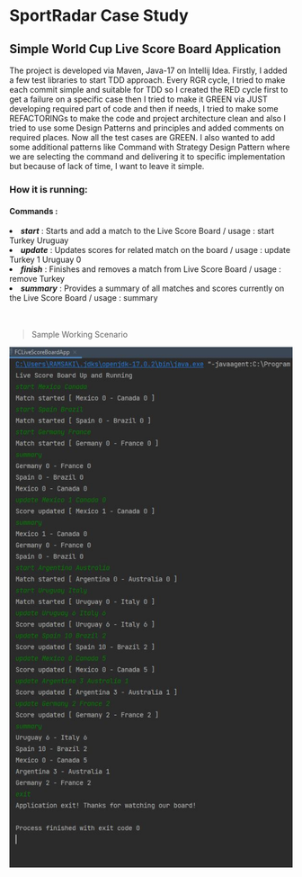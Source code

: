 # SportRadar Case Study
## Simple World Cup Live Score Board Application

The project is developed via Maven, Java-17 on Intellij Idea. Firstly, I added a few test libraries to start TDD approach.
Every RGR cycle, I tried to make each commit simple and suitable for TDD so I created the RED cycle first to get a failure on a
specific case then I tried to make it GREEN via JUST developing required part of code and then if needs, I tried to make some
REFACTORINGs to make the code and project architecture clean and also I tried to use some Design Patterns and principles and 
added comments on required places. Now all the test cases are GREEN. I also wanted to add some additional patterns like
Command with Strategy Design Pattern where we are selecting the command and delivering it to specific implementation but 
because of lack of time, I want to leave it simple. 

### How it is running:

#### Commands :
<li> <b><i>start</i></b> : Starts and add a match to the Live Score Board / usage : start Turkey Uruguay</li>
<li> <b><i>update</i></b> : Updates scores for related match on the board / usage : update Turkey 1 Uruguay 0</li>
<li> <b><i>finish</i></b> : Finishes and removes a match from Live Score Board / usage : remove Turkey</li>
<li> <b><i>summary</i></b> : Provides a summary of all matches and scores currently on the Live Score Board / usage : summary</li>

<br/>
<br/>

> Sample Working Scenario

![Sample Working Scenario](/misc/sample-usage-test-case.JPG)